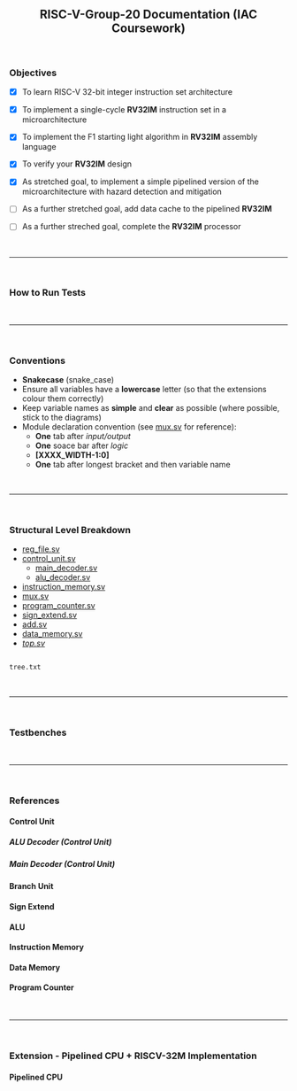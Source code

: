 <center>

## RISC-V-Group-20 Documentation (IAC Coursework)

</center>

<br>

### **Objectives**

- [x] To learn RISC-V 32-bit integer instruction set architecture 
- [x] To implement a single-cycle **RV32IM** instruction set in a microarchitecture
- [x] To implement the F1 starting light algorithm in **RV32IM** assembly language
- [x] To verify your **RV32IM** design
- [x] As stretched goal, to implement a simple pipelined version of the microarchitecture with hazard detection and mitigation
- [ ] As a further stretched goal, add data cache to the pipelined **RV32IM**
- [ ] As a further streched goal, complete the **RV32IM** processor


<br>

---

<br>

### How to Run Tests



<br>

---

<br>

### **Conventions**

- **Snakecase** (snake_case)
- Ensure all variables have a **lowercase** letter (so that the extensions colour them correctly)
- Keep variable names as **simple** and **clear** as possible (where possible, stick to the diagrams)
- Module declaration convention (see [mux.sv](rtl/mux.sv) for reference):
    - **One** tab after _input/output_ 
    - **One** soace bar after _logic_ 
    - **[XXXX_WIDTH-1:0]** 
    - **One** tab after longest bracket and then variable name
<br>

---

<br>

### **Structural Level Breakdown**

- [reg_file.sv](rtl/reg_file.sv)
- [control_unit.sv](rtl/control_unit.sv)
    - [main_decoder.sv](rtl/main_decoder.sv)
    - [alu_decoder.sv](rtl/alu_decoder.sv)
- [instruction_memory.sv](rtl/instruction_memory.sv)
- [mux.sv](rtl/mux.sv)
- [program_counter.sv](rtl/program_counter.sv)
- [sign_extend.sv](rtl/sign_extend.sv)
- [add.sv](rtl/add.sv)
- [data_memory.sv](rtl/data_memory.sv)
- [_top.sv_](rtl/top.sv) 

```.txt

tree.txt

```

<br>

---

<br>

### Testbenches


<br>

---

<br>

### References

#### Control Unit

##### ALU Decoder (Control Unit)

<center>

</center>

##### Main Decoder (Control Unit)

<center>

</center>

#### Branch Unit
    
<center>

</center>

#### Sign Extend

<center>

</center>

#### ALU

<center>

</center>

#### Instruction Memory

<center>

</center>

#### Data Memory

<center>

</center>

#### Program Counter

<center>



</center>

<br>

---

<br>

### Extension - Pipelined CPU + RISCV-32M Implementation

#### Pipelined CPU